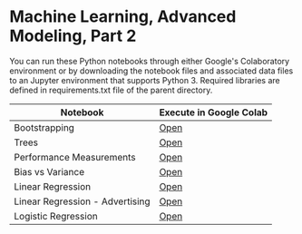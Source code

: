 # Machine Learning, Advanced Modeling, Part 2
You can run these Python notebooks through either Google's Colaboratory environment or by downloading the notebook files and associated data files to an Jupyter environment that supports Python 3.  Required libraries are defined in requirements.txt file of the parent directory.

| Notebook|  Execute in Google Colab |
|-|-|
| Bootstrapping | [Open](http://colab.research.google.com/github/slankas/DataScienceNotebooks/blob/master/ModelingPart2/1%20-%20632%20Bootstrap.ipynb)  |
| Trees | [Open](http://colab.research.google.com/github/slankas/DataScienceNotebooks/blob/master/ModelingPart2/2%20-%20Trees.ipynb)  |
| Performance Measurements | [Open](http://colab.research.google.com/github/slankas/DataScienceNotebooks/blob/master/ModelingPart2/2%20-%20Trees,%20Gradiant%20Boosting.ipynb)  |
| Bias vs Variance | [Open](http://colab.research.google.com/github/slankas/DataScienceNotebooks/blob/master/ModelingPart2/4%20-%20Bias%20vs%20Variance.ipynb)  |
| Linear Regression | [Open](http://colab.research.google.com/github/slankas/DataScienceNotebooks/blob/master/ModelingPart2/5%20-%20Linear%20Regression.ipynb)  |
| Linear Regression - Advertising | [Open](http://colab.research.google.com/github/slankas/DataScienceNotebooks/blob/master/ModelingPart2/5a%20-%20Linear%20Regressions%20-%20Advertising.ipynb)  |
| Logistic Regression | [Open](http://colab.research.google.com/github/slankas/DataScienceNotebooks/blob/master/ModelingPart2/6%20-%20Logistic%20Regression.ipynb)  |